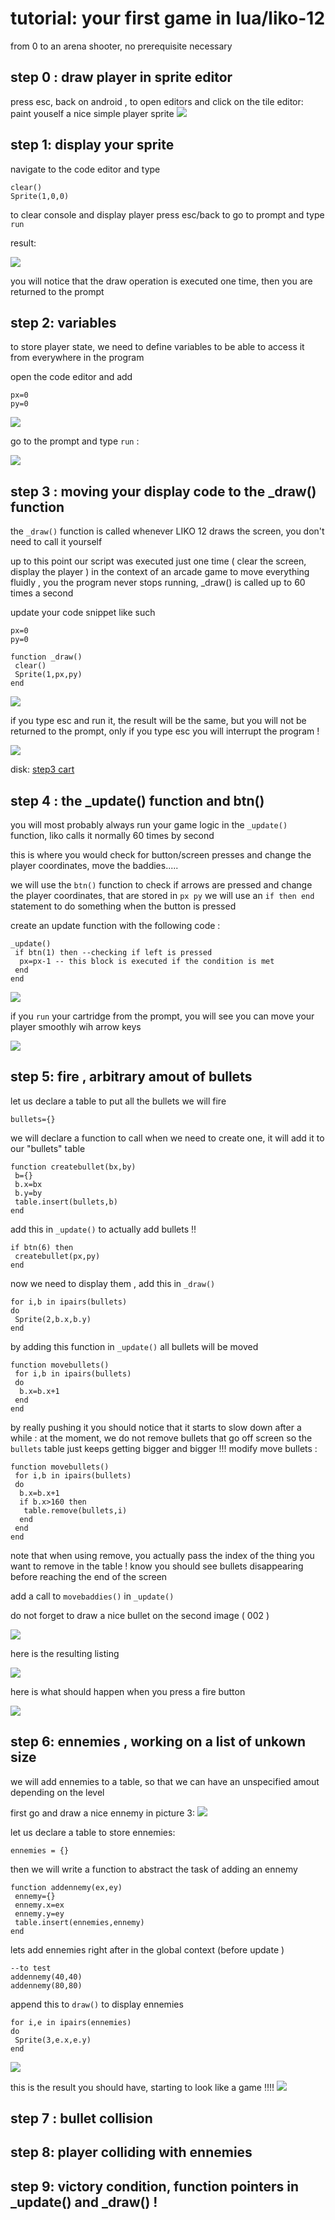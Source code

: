 # tutorial: your first game in lua/liko-12

from 0 to an arena shooter,
no prerequisite necessary

## step 0 : draw player in sprite editor

press esc, back on android , to open editors and click on the tile editor:
paint youself a nice simple player sprite
![](1_paint_ply.gif)

## step 1: display your sprite 

navigate to the code editor and type

```
clear()
Sprite(1,0,0)
```

to clear console and display player
press esc/back to go to prompt and type
`run`

result:

![](2_cleardisp.gif)

you will notice that the draw operation is executed one time,
then you are returned to the prompt 

## step 2: variables 

to store player state, we need to define variables
to be able to access it from everywhere in the program

open the code editor and add 

```
px=0
py=0
```

![](3_variables.png)

go to the prompt and type `run` :

![](4_result.png)
 
## step 3 : moving your display code to the _draw() function

the `_draw()` function is called whenever LIKO 12 draws the screen,
you don't need to call it yourself

up to this point our script was executed just one time ( clear the screen, display the player )
in the context of an arcade game to move everything fluidly , you the program never stops running,
_draw() is called up to 60 times a second

update your code snippet like such

```
px=0
py=0

function _draw()
 clear()
 Sprite(1,px,py)
end
```
 ![](s3code.png)
 
if you type esc and run it, the result will be the same, but you will not be returned to the prompt,
only if you type esc you will interrupt the program !

![](s3result.png)

disk:
[step3 cart](s3.lk12)

## step 4 : the _update() function and btn()

you will most probably always run your game logic in the `_update()` function,
liko calls it normally 60 times by second

this is where you would check for button/screen presses and change the player coordinates,
move the baddies.....

we will use the `btn()` function to check if arrows are pressed and change the player coordinates,
that are stored in 
`px
py`
we will use an ` if then end ` statement to do something when the button is pressed


create an update function with the following code :
```
_update()
 if btn(1) then --checking if left is pressed
  px=px-1 -- this block is executed if the condition is met
 end
end
```
![](s4code.png)


if you `run` your cartridge from the prompt,
you will see you can move your player smoothly wih arrow keys

![](s4result.gif)

## step 5: fire , arbitrary amout of bullets

let us declare a table to put all the bullets we will fire
```
bullets={}
```


we will declare a function to call when we need to create one,
it will add it to our "bullets" table
```
function createbullet(bx,by)
 b={}
 b.x=bx
 b.y=by
 table.insert(bullets,b)
end
```

add this in ```_update()``` to actually add bullets !!
```
if btn(6) then
 createbullet(px,py)
end
```

now we need to display them , add this in ```_draw() ```
```
for i,b in ipairs(bullets)
do
 Sprite(2,b.x,b.y)
end
```


by adding this function in ```_update()``` 
all bullets will be moved
```
function movebullets()
 for i,b in ipairs(bullets)
 do
  b.x=b.x+1
 end
end
```

by really pushing it you should notice that it starts to slow down after a while :
at the moment, we do not remove bullets that go off screen so the ```bullets``` table 
just keeps getting bigger and bigger !!!
modify move bullets :
```
function movebullets()
 for i,b in ipairs(bullets)
 do
  b.x=b.x+1
  if b.x>160 then
   table.remove(bullets,i)
  end
 end
end
```

note that when using remove, you actually pass the index of the thing you want to remove in the table !
know you should see bullets disappearing before reaching the end of the screen

add a call to ```movebaddies()``` in ```_update()```

do not forget to draw a nice bullet on the second image ( 002 )

![](s5draw.png)

here is the resulting listing 

![](s5scrollcode.gif)

here is what should happen when you press a fire button

![](s5result.gif)


## step 6: ennemies , working on a list of unkown size

we will add ennemies to a table,
so that we can have an unspecified amout depending on the level

first go and draw a nice ennemy in picture 3:
![](s6draw.png)


let us declare a table to store ennemies:
```
ennemies = {}
```

then we will write a function to abstract the task of adding an ennemy 
```
function addennemy(ex,ey)
 ennemy={}
 ennemy.x=ex
 ennemy.y=ey
 table.insert(ennemies,ennemy)
end
```

lets add ennemies right after in the global context (before update )
```
--to test
addennemy(40,40)
addennemy(80,80)
```

append this to ```draw()``` to display ennemies 
```
for i,e in ipairs(ennemies)
do
 Sprite(3,e.x,e.y)
end
```

![](s6code.gif)


this is the result you should have, starting to look like a game !!!!
![](s6result.gif)



## step 7 : bullet collision
## step 8: player colliding with ennemies

## step 9: victory condition, function pointers in _update() and _draw() !
